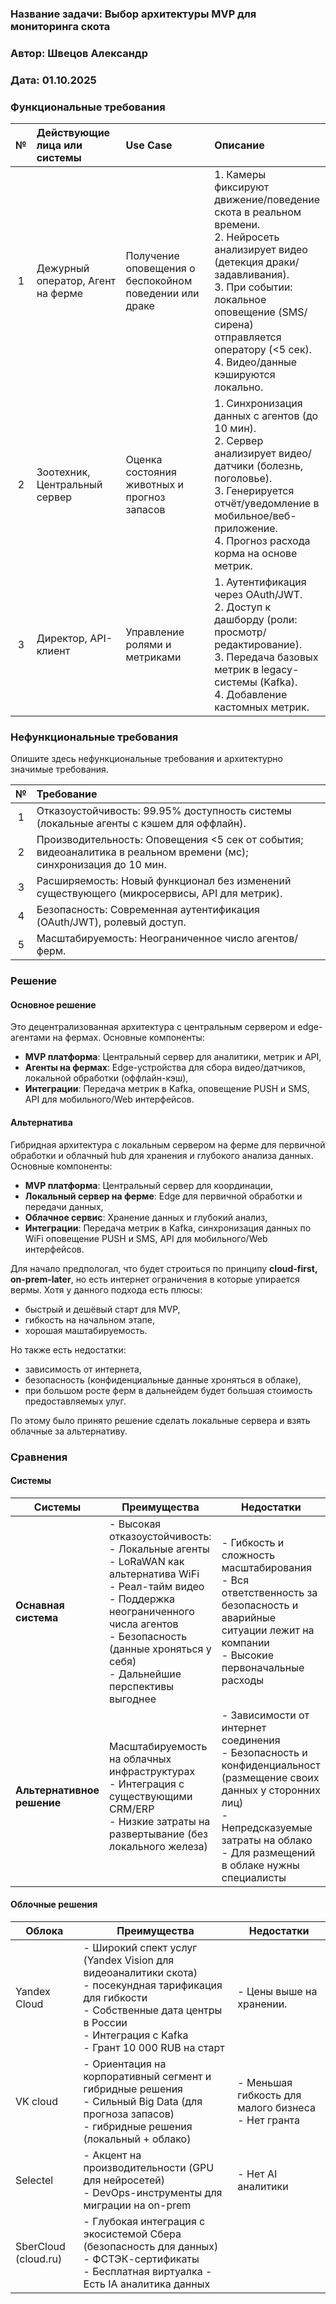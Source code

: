 ### <a name="_b7urdng99y53"></a>**Название задачи:** Выбор архитектуры MVP для мониторинга скота
### <a name="_hjk0fkfyohdk"></a>**Автор:** Швецов Александр
### <a name="_uanumrh8zrui"></a>**Дата:** 01.10.2025
### <a name="_3bfxc9a45514"></a>**Функциональные требования**

| **№** | **Действующие лица или системы** | **Use Case** | **Описание** |
| :---: | :------------------------------- | :----------- | :----------- |
| 1 |   Дежурный оператор, Агент на ферме   | Получение оповещения о беспокойном поведении или драке                                              | 1. Камеры фиксируют движение/поведение скота в реальном времени. <br> 2. Нейросеть анализирует видео (детекция драки/задавливания).<br>3. При событии: локальное оповещение (SMS/сирена) отправляется оператору (<5 сек).<br> 4. Видео/данные кэшируются локально.|
|2| Зоотехник, Центральный сервер | Оценка состояния животных и прогноз запасов | 1. Синхронизация данных с агентов (до 10 мин).<br>2. Сервер анализирует видео/датчики (болезнь, поголовье).<br>3. Генерируется отчёт/уведомление в мобильное/веб-приложение.<br>4. Прогноз расхода корма на основе метрик.|
|3| Директор, API-клиент | Управление ролями и метриками | 1. Аутентификация через OAuth/JWT.<br>2. Доступ к дашборду (роли: просмотр/редактирование).<br>3. Передача базовых метрик в legacy-системы (Kafka).<br>4. Добавление кастомных метрик. |

### <a name="_u8xz25hbrgql"></a>**Нефункциональные требования**
Опишите здесь нефункциональные требования и архитектурно значимые требования.

| **№** | **Требование**                                                                                                     |
| :---: | :----------------------------------------------------------------------------------------------------------------- |
|   1   | Отказоустойчивость: 99.95% доступность системы (локальные агенты с кэшем для оффлайн).                             |
|   2   | Производительность: Оповещения <5 сек от события; видеоаналитика в реальном времени (мс); синхронизация до 10 мин. |
|   3   | Расширяемость: Новый функционал без изменений существующего (микросервисы, API для метрик).                        |
|   4   | Безопасность: Современная аутентификация (OAuth/JWT), ролевый доступ.                                              |
|   5   | Масштабируемость: Неограниченное число агентов/ферм.                                                               |
### <a name="_qmphm5d6rvi3"></a>**Решение**

#### **Основное решение**

Это децентрализованная архитектура с центральным сервером и edge-агентами на фермах. Основные компоненты:
- **MVP платформа**: Центральный сервер для аналитики, метрик и API,
- **Агенты на фермах**: Edge-устройства для сбора видео/датчиков, локальной обработки (оффлайн-кэш),
- **Интеграции**: Передача метрик в Kafka, оповещение PUSH и SMS, API для мобильного/Web интерфейсов.

<image-card alt="Основная диаграмма" src="./main/Архитектура_АгроТех_Системы_v4.png"></image-card>

#### **Альтернатива**

Гибридная архитектура с локальным сервером на ферме для первичной обработки и облачный hub для хранения и глубокого анализа данных. Основные компоненты: 
-  **MVP платформа**: Центральный сервер для координации,
-  **Локальный сервер на ферме**: Edge для первичной обработки и передачи данных,
-  **Облачное сервис**: Хранение данных и глубокий анализ,
-  **Интеграции**: Передача метрик в Kafka, синхронизация данных по WiFi оповещение PUSH и SMS, API для мобильного/Web интерфейсов.

<image-card alt="Основная диаграмма" src="./other/Архитектура_АгроТех_Системы_v4.png"></image-card>

Для начало предпологал, что будет строиться по принципу **cloud-first, on-prem-later**, но есть интернет ограничения в которые упирается вермы. Хотя у данного подхода есть плюсы: 
- быстрый и дешёвый старт для MVP,
- гибкость на начальном этапе,
- хорошая маштабируемость.
  
Но также есть недостатки: 
- зависимость от интернета,
- безопасность (конфиденциальные данные хроняться в облаке),
- при большом росте ферм в дальнейдем будет большая стоимость предоставляемых улуг.
  
По этому было принято решение сделать локальные сервера и взять облачные за альтернативу.

### <a name="_bjrr7veeh80c"></a>**Сравнения**
#### **Системы**

| **Системы**                | **Преимущества**                                                                                                                                                                                                                              | **Недостатки**                                                                                                                                                                                             |
| -------------------------- | --------------------------------------------------------------------------------------------------------------------------------------------------------------------------------------------------------------------------------------------- | ---------------------------------------------------------------------------------------------------------------------------------------------------------------------------------------------------------- |
| **Оснавная система**       | - Высокая отказоустойчивость:<br>  - Локальные агенты<br>  - LoRaWAN как альтернатива WiFi<br>- Реал-тайм видео<br>- Поддержка неограниченного числа агентов<br>- Безопасность (данные хроняться у себя)<br>- Дальнейшие перспективы выгоднее | - Гибкость и сложность масштабирования<br>- Вся ответственность за безопасность и аварийные ситуации лежит на компании<br>- Высокие первоначальные расходы                                                 |
| **Альтернативное решение** | Масштабируемость на облачных инфраструктурах<br>- Интеграция с существующими CRM/ERP<br>- Низкие затраты на развертывание (без локального железа)                                                                                             | - Зависимости от интернет соединения<br>- Безопасность и конфиденциальност (размещение своих данных у сторонних лиц)<br>- Непредсказуемые затраты на облако<br>- Для размещений в облаке нужны специалисты |

#### **Облочные решения**
| **Облока**           | **Преимущества**                                                                                                                                                                                        | **Недостатки**                                        |
| -------------------- | ------------------------------------------------------------------------------------------------------------------------------------------------------------------------------------------------------- | ----------------------------------------------------- |
| Yandex Cloud         | - Широкий спект услуг (Yandex Vision для видеоаналитики скота)<br>- посекундная тарификация для гибкости<br> - Собственные дата центры в России<br> - Интеграция с Kafka<br>- Грант 10 000 RUB на старт | - Цены выше на хранении.                              |
| VK cloud             | - Ориентация на корпоративный сегмент и гибридные решения<br>- Сильный Big Data (для прогноза запасов)<br>- гибридные решения (локальный + облако)                                                      | - Меньшая гибкость для малого бизнеса<br>- Нет гранта |
| Selectel             | - Акцент на производительности (GPU для нейросетей)<br>- DevOps-инструменты для миграции на on-prem                                                                                                     | - Нет AI аналитики                                    |
| SberCloud (cloud.ru) | - Глубокая интеграция с экосистемой Сбера (безопасность для данных)<br>- ФСТЭК-сертификаты<br> - Бесплатная виртуалка - Есть IA аналитика данных                                                        |                                                       |